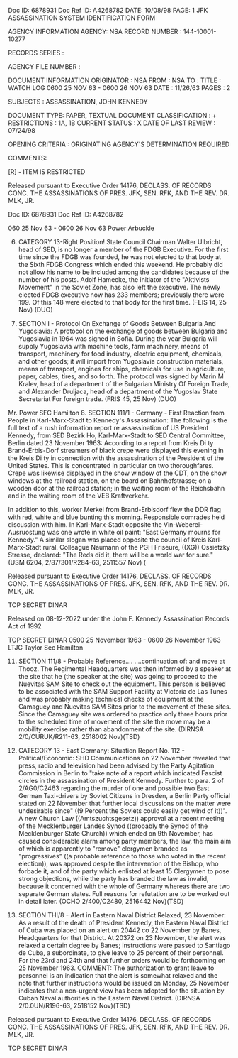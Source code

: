 Doc ID: 6878931 Doc Ref ID: A4268782 DATE: 10/08/98
PAGE: 1
JFK ASSASSINATION SYSTEM
IDENTIFICATION FORM

AGENCY INFORMATION
AGENCY: NSA
RECORD NUMBER : 144-10001-10277

RECORDS SERIES :

AGENCY FILE NUMBER :

DOCUMENT INFORMATION
ORIGINATOR : NSA
FROM : NSA
ΤΟ :
TITLE :
WATCH LOG 0600 25 NOV 63 - 0600 26 NOV 63
DATE : 11/26/63
PAGES : 2

SUBJECTS :
ASSASSINATION, JOHN KENNEDY

DOCUMENT TYPE: PAPER, TEXTUAL DOCUMENT
CLASSIFICATION : +
RESTRICTIONS : 1A, 1B
CURRENT STATUS : X
DATE OF LAST REVIEW : 07/24/98

OPENING CRITERIA :
ORIGINATING AGENCY'S DETERMINATION REQUIRED

COMMENTS:

[R] - ITEM IS RESTRICTED

Released pursuant to Executive Order 14176, DECLASS. OF RECORDS CONC. THE ASSASSINATIONS
OF PRES. JFK, SEN. RFK, AND THE REV. DR. MLK, JR.

Doc ID: 6878931 Doc Ref ID: A4268782

060 25 Nov 63 - 0600 26 Nov 63 Power
Arbuckle

6. CATEGORY 13-Right Position!
State Council Chairman Walter Ulbricht, head of SED, is no longer a member
of the FDGB Executive. For the first time since the FDGB was founded, he was
not elected to that body at the Sixth FDGB Congress which ended this weekend.
He probably did not allow his name to be included among the candidates because
of the number of his posts. Adolf Hamecke, the initiator of the "Aktivists
Movement" in the Soviet Zone, has also left the executive. The newly elected
FDGB executive now has 233 members; previously there were 199. Of this 148
were elected to that body for the first time.
(FEIS 14, 25 Nov) (DUO)

7. SECTION I - Protocol On Exchange of Goods Between Bulgaria And Yugoslavia:
A protocol on the exchange of goods between Bulgaria and Yugoslavia in
1964 was signed in Sofia. During the year Bulgaria will supply Yugoslavia
with machine tools, farm machinery, means of transport, machinery for food
industry, electric equipment, chemicals, and other goods; it will import
from Yugoslavia construction materials, means of transport, engines for ships,
chemicals for use in agriculture, paper, cables, tires, and so forth. The
protocol was signed by Marin M Kralev, head of a department of the Bulgarian
Ministry Of Foreign Trade, and Alexander Druljaca, head of a department of the
Yugoslav State Secretariat For foreign trade.
(FRIS 45, 25 Nov) (DUO)

Mr. Power
SFC Hamilton
8. SECTION 111/1 - Germany - First Reaction from People in Karl-Marx-Stadt
to Kennedy's Assassination:
The following is the full text of a rush information report re assassination
of US President Kennedy, from SED Bezirk Ho, Karl-Marx-Stadt to SED Central
Committee, Berlin dated 23 November 1963:
According to a report from Kreis Di ty Brand-Erbis-Dorf streamers of black
crepe were displayed this evening in the Kreis Di ty in connection with the
assassination of the President of the United States.
This is concentrated in particular on two thoroughfares.
Crepe was likewise displayed in the show window of the CDT, on the show
windows at the railroad station, on the board on Bahnhofstrasse; on a wooden
door at the railroad station; in the waiting room of the Reichsbahn and in the
waiting room of the VEB Kraftverkehr.

In addition to this, worker Merkel from Brand-Erbisdorf flew the DDR
flag with red, white and blue bunting this morning. Responsible comrades held
discussion with him.
In Karl-Marx-Stadt opposite the Vin-Weberei-Ausruostung was one wrote in
white oil paint: "East Germany mourns for Kennedy."
A similar slogan was placed opposite the council of Kreis Karl-Marx-Stadt
rural.
Colleague Naumann of the PGH Friseure, ((XG)) Ossietzky Stresse, declared:
"The Reds did it, there will be a world war for sure."
(USM 6204, 2/87/301/R284-63, 2511557 Nov) (

Released pursuant to Executive Order 14176, DECLASS. OF RECORDS CONC. THE ASSASSINATIONS
OF PRES. JFK, SEN. RFK, AND THE REV. DR. MLK, JR.

TOP SECRET DINAR

Released on 08-12-2022 under the John F. Kennedy Assassination Records Act of 1992

TOP SECRET DINAR
0500 25 November 1963 - 0600 26 November 1963 LTJG Taylor
Sec Hamilton

11. SECTION 111/8 - Probable Reference.... ....continuation of:
and move at Thooz. The Regimental Headquarters was then informed by a speaker
at the site that he (the speaker at the site) was going to proceed to the
Nuevitas SAM Site to check out the equipment. This person is believed to be
associated with the SAM Support Facility at Victoria de Las Tunes and was
probably making technical checks of equipment at the Camaguey and Nuevitas
SAM Sites prior to the movement of these sites.
Since the Camaguey site was ordered to practice only three hours prior
to the scheduled time of movement of the site the move may be a mobility
exercise rather than abandonment of the site.
(DIRNSA 2/0/CURUK/R211-63, 2518002 Nov)(TSD)

12. CATEGORY 13 - East Germany: Situation Report No. 112 - Political/Economic:
SHD Communications on 22 November revealed that press, radio and television
had been advised by the Party Agitation Commission in Berlin to "take note
of a report which indicated Fascist circles in the assassination of President
Kennedy.
Further to para. 2 of 2/AG0/C2463 regarding the murder of one and possible
two East German Taxi-drivers by Soviet Citizens in Dresden, a Berlin Party
official stated on 22 November that further local discussions on the matter
were undesirable since" ((9 Percent the Soviets could easily get wind of it))".
A new Church Law ((Amtszuchtsgesetz)) approval at a recent meeting of the
Mecklenburger Landes Synod ((probably the Synod of the Mecklenburger State
Church)) which ended on 9th November, has caused considerable alarm among
party members, the law, the main aim of which is apparently to "remove"
clergymen branded as "progressives" ((a probable reference to those who voted
in the recent election)), was approved despite the intervention of the Bishop,
who forbade it, and of the party which enlisted at least 15 Clergymen to pose
strong objections, while the party has branded the law as invalid, because
it concerned with the whole of Germany whereas there are two separate German
states. Full reasons for refutation are to be worked out in detail later.
(OCHO 2/400/C2480, 2516442 Nov)(TSD)

13. SECTION THI/8 - Alert in Eastern Naval District Relaxed, 23 November:
As a result of the death of President Kennedy, the Eastern Naval District
of Cuba was placed on an alert on 20442 co 22 November by Banes, Headquarters
for that District. At 20372 on 23 November, the alert was relaxed a certain
degree by Banes; instructions were passed to Santiago de Cuba, a subordinate,
to give leave to 25 percent of their personnel. For the 23rd and 24th and that
further orders would be forthcoming on 25 November 1963.
COMMENT: The authorization to grant leave to personnel is an indication that
the alert is somewhat relaxed and the note that further instructions would be
issued on Monday, 25 November indicates that a non-urgent view has been adopted
for the situation by Cuban Naval authorities in the Eastern Naval District.
(DIRNSA 2/0.0UN/R196-63, 2518152 Nov)(TSD)

Released pursuant to Executive Order 14176, DECLASS. OF RECORDS CONC. THE ASSASSINATIONS
OF PRES. JFK, SEN. RFK, AND THE REV. DR. MLK, JR.

TOP SECRET DINAR
